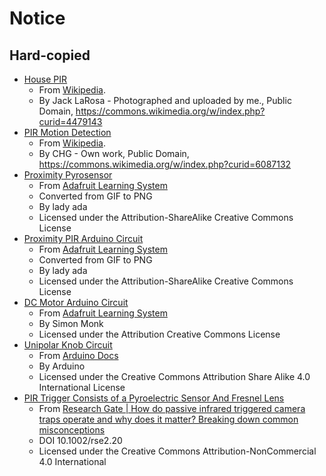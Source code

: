 # Notice

## Hard-copied

- [House PIR](house-pir.jpg)
    - From [Wikipedia](https://en.wikipedia.org/wiki/Passive_infrared_sensor#/media/File:Front-Fresnel_type.JPG).
    - By Jack LaRosa - Photographed and uploaded by me., Public Domain, https://commons.wikimedia.org/w/index.php?curid=4479143
- [PIR Motion Detection](pir-motion-detection.jpg)
    - From [Wikipedia](https://en.wikipedia.org/wiki/Passive_infrared_sensor#/media/File:Motion_detector.jpg).
    - By CHG - Own work, Public Domain, https://commons.wikimedia.org/w/index.php?curid=6087132
- [Proximity Pyrosensor](proximity-pyrosensor.png)
    - From [Adafruit Learning System](https://learn.adafruit.com/assets/512)
    - Converted from GIF to PNG
    - By lady ada
    - Licensed under the Attribution-ShareAlike Creative Commons License
- [Proximity PIR Arduino Circuit](proximity-pir-arduino-circuit.png)
    - From [Adafruit Learning System](https://learn.adafruit.com/assets/543)
    - Converted from GIF to PNG
    - By lady ada
    - Licensed under the Attribution-ShareAlike Creative Commons License
- [DC Motor Arduino Circuit](dc-motor-arduino-circuit.jpg)
    - From [Adafruit Learning System](https://learn.adafruit.com/assets/2346)
    - By Simon Monk
    - Licensed under the Attribution Creative Commons License
- [Unipolar Knob Circuit](unipolar-knob-circuit.png)
    - From [Arduino Docs](https://docs.arduino.cc/learn/electronics/stepper-motors)
    - By Arduino
    - Licensed under the Creative Commons Attribution Share Alike 4.0 
      International License
- [PIR Trigger Consists of a Pyroelectric Sensor And Fresnel Lens](pir-trigger-consists-of-a-pyroelectric-sensor-and-fresnel-lens.png)
    - From [Research Gate | How do passive infrared triggered camera traps operate and why does it matter? Breaking down common misconceptions](https://www.researchgate.net/figure/The-passive-infrared-PIR-trigger-consists-of-a-pyroelectric-sensor-and-Fresnel-lens_fig5_304608153)
    - DOI 10.1002/rse2.20
    - Licensed under the Creative Commons Attribution-NonCommercial 4.0 International
